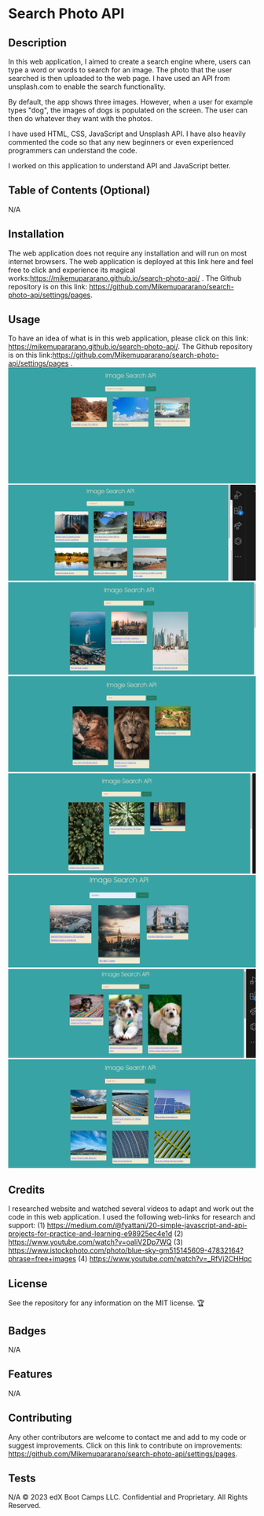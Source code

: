 # Search Photo API
## Description 
In this web application, I aimed to create a search engine where, users can type a word or words to search for an image. The photo that the user searched is then uploaded to the web page. I have used an API from unsplash.com to enable the search functionality. 

By default, the app shows three images. However, when a user for example types "dog", the images of dogs is populated on the screen. The user can then do whatever they want with the photos. 

I have used HTML, CSS, JavaScript and Unsplash API. I have also heavily commented the code so that any new beginners or even experienced programmers can understand the code.

I worked on this application to understand API and JavaScript better.


## Table of Contents (Optional)
N/A

## Installation

The web application does not require any installation and will run on most internet browsers. The web application is deployed at this link here and feel free to click and experience its magical works:https://mikemupararano.github.io/search-photo-api/ . The Github repository is on this link: https://github.com/Mikemupararano/search-photo-api/settings/pages.

## Usage 
To have an idea of what is in this web application, please click on this link: https://mikemupararano.github.io/search-photo-api/. The Github repository is on this link:https://github.com/Mikemupararano/search-photo-api/settings/pages .
![A screenshot of the default-page:](./assets/images/new-default-image.png)
![A screenshot of images from Zimbabwe:](./assets/images/zimbabwe.png)
![Screenshot of images about Dubai:](./assets/images/dubai.png)
![A screenshot of images on images based on the "lions" search word.](./assets/images/lions.png)
![A screenshot of images on images based on the "trees" search word.](./assets/images/trees.png)
![A screenshot of images on images based on the "London" search word.](./assets/images/london.png)
![A screenshot of images on images based on the "puppy" search word that my daughter searched.](./assets/images/puppy.png)
![A screenshot of images on images based on the "solar farm" search word.](./assets/images/solar-farm.png)
## Credits
I researched website and watched several videos to adapt and work out the code in this web application. I used the following web-links for research and support:
(1) https://medium.com/@fyattani/20-simple-javascript-and-api-projects-for-practice-and-learning-e98925ec4e1d
(2) https://www.youtube.com/watch?v=oaliV2Dp7WQ
(3) https://www.istockphoto.com/photo/blue-sky-gm515145609-47832164?phrase=free+images
(4) https://www.youtube.com/watch?v=_RfVj2CHHqc

## License

See the repository for any information on the MIT license.
🏆 

## Badges
N/A
## Features

N/A
## Contributing

Any other contributors are welcome to contact me and add to my code or suggest improvements. Click on this link to contribute on improvements: https://github.com/Mikemupararano/search-photo-api/settings/pages.

## Tests
N/A
© 2023 edX Boot Camps LLC. Confidential and Proprietary. All Rights Reserved.

